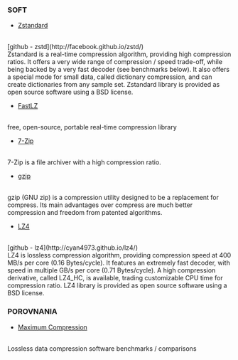 ### SOFT


- [Zstandard](http://www.zstd.net/)
<br>
[github - zstd](http://facebook.github.io/zstd/)
<br>
Zstandard is a real-time compression algorithm, providing high compression ratios. It offers a very wide range of compression / speed trade-off, while being backed by a very fast decoder (see benchmarks below). It also offers a special mode for small data, called dictionary compression, and can create dictionaries from any sample set. Zstandard library is provided as open source software using a BSD license.


- [FastLZ](http://fastlz.org/)
<br>
free, open-source, portable real-time compression library


- [7-Zip](http://www.7-zip.org/)
<br>
7-Zip is a file archiver with a high compression ratio.


- [gzip](http://www.gzip.org/)
<br>
gzip (GNU zip) is a compression utility designed to be a replacement for compress. Its main advantages over compress are much better compression and freedom from patented algorithms.


- [LZ4](http://www.lz4.org)
<br>
[github - lz4](http://cyan4973.github.io/lz4/)
<br>
LZ4 is lossless compression algorithm, providing compression speed at 400 MB/s per core (0.16 Bytes/cycle). It features an extremely fast decoder, with speed in multiple GB/s per core (0.71 Bytes/cycle). A high compression derivative, called LZ4_HC, is available, trading customizable CPU time for compression ratio. LZ4 library is provided as open source software using a BSD license.


### POROVNANIA

- [Maximum Compression](http://www.maximumcompression.com/)
<br>
Lossless data compression software benchmarks / comparisons

